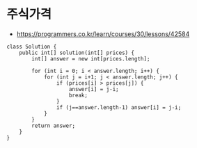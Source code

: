 # 주식가격
 - https://programmers.co.kr/learn/courses/30/lessons/42584
 
~~~
class Solution {
    public int[] solution(int[] prices) {
        int[] answer = new int[prices.length];
        
        for (int i = 0; i < answer.length; i++) {
            for (int j = i+1; j < answer.length; j++) {
                if (prices[i] > prices[j]) {
                    answer[i] = j-i;
                    break;
                }
                if (j==answer.length-1) answer[i] = j-i;
            }
        }
        return answer;
    }
} 
~~~   
    